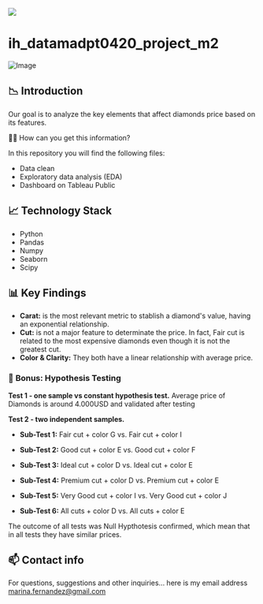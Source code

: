 <p align="left"><img src="https://cdn-images-1.medium.com/max/184/1*2GDcaeYIx_bQAZLxWM4PsQ@2x.png"></p>

# __ih_datamadpt0420_project_m2__

![Image](https://robbreport.com/wp-content/uploads/2019/05/lab-grown-diamonds.jpg?w=1000)


## :chart_with_downwards_trend: **Introduction**

Our goal is to analyze the key elements that affect diamonds price based on its features. 

:woman_technologist: How can you get this information?

In this repository you will find the following files:

* Data clean
* Exploratory data analysis (EDA)
* Dashboard on Tableau Public

## :chart_with_upwards_trend: Technology Stack

* Python
* Pandas
* Numpy
* Seaborn
* Scipy

## :bar_chart: Key Findings

* **Carat:** is the most relevant metric to stablish a diamond's value, having an exponential relationship.
* **Cut:** is not a major feature to determinate the price. In fact, Fair cut is related to the most expensive diamonds even though it is not the greatest cut. 
* **Color & Clarity:** They both have a linear relationship with average price.

### :rocket: **Bonus: Hypothesis Testing**

**Test 1 - one sample vs constant hypothesis test.** 
Average price of Diamonds is around 4.000USD and validated after testing

**Test 2 - two independent samples.** 

- **Sub-Test 1:** Fair cut + color G vs. Fair cut + color I

- **Sub-Test 2:** Good cut + color E vs. Good cut + color F

- **Sub-Test 3:** Ideal cut + color D vs. Ideal cut + color E

- **Sub-Test 4:** Premium cut + color D vs. Premium cut + color E

- **Sub-Test 5:** Very Good cut + color I vs. Very Good cut + color J

- **Sub-Test 6:** All cuts + color D vs. All cuts + color E

The outcome of all tests was Null Hypthotesis confirmed, which mean that in all tests they have similar prices. 

## :mailbox: Contact info

For questions, suggestions and other inquiries... here is my email address [marina.fernandez@gmail.com](m.fernandezban@gmail.com)
